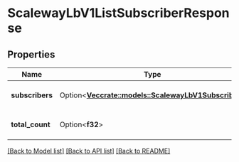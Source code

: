 # ScalewayLbV1ListSubscriberResponse

## Properties

Name | Type | Description | Notes
------------ | ------------- | ------------- | -------------
**subscribers** | Option<[**Vec<crate::models::ScalewayLbV1Subscriber>**](scaleway.lb.v1.Subscriber.md)> | List of Subscribers object | [optional]
**total_count** | Option<**f32**> | The total number of items | [optional]

[[Back to Model list]](../README.md#documentation-for-models) [[Back to API list]](../README.md#documentation-for-api-endpoints) [[Back to README]](../README.md)


